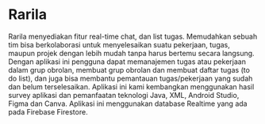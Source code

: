 # Rarila
Rarila menyediakan fitur real-time chat, dan list tugas. Memudahkan sebuah tim bisa berkolaborasi untuk menyelesaikan suatu pekerjaan, tugas, maupun projek dengan lebih mudah tanpa harus bertemu secara langsung. 
Dengan aplikasi ini pengguna dapat memanajemen tugas atau pekerjaan dalam grup obrolan, membuat grup obrolan dan membuat daftar tugas (to do list), dan juga bisa membantu pemantauan tugas/pekerjaan yang sudah dan belum terselesaikan.
Aplikasi ini kami kembangkan menggunakan hasil survey aplikasi dan pemanfaatan teknologi Java, XML, Android Studio, Figma dan Canva. Aplikasi ini menggunakan database Realtime yang ada pada Firebase Firestore. 
